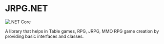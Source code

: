 # JRPG.NET
![.NET Core](https://github.com/Studios-Trente-Trente-Six/JRPG.NET/workflows/.NET%20Core/badge.svg)

A library that helps in Table games, RPG, JRPG, MMO RPG game creation by providing basic interfaces and classes.
